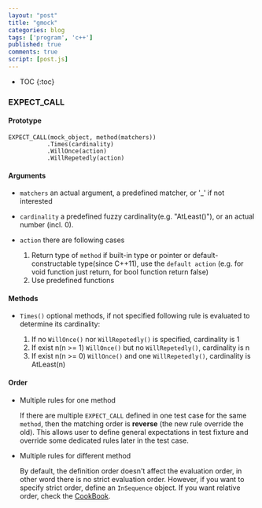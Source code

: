 ```yaml
---
layout: "post"
title: "gmock"
categories: blog
tags: ['program', 'c++']
published: true
comments: true 
script: [post.js]
---
```


* TOC
{:toc}

### EXPECT_CALL

#### Prototype

    EXPECT_CALL(mock_object, method(matchers))
               .Times(cardinality)
               .WillOnce(action)
               .WillRepetedly(action)


#### Arguments

* `matchers` an actual argument, a predefined matcher, or '_' if not interested
* `cardinality` a predefined fuzzy cardinality(e.g. "AtLeast()"), or an actual number (incl. 0).
* `action` there are following cases

    1. Return type of `method` if built-in type or pointer or default-constructable type(since C++11), use the `default action` (e.g. for void function just return, for bool function return false)
    2. Use predefined functions

#### Methods

* `Times()` optional methods, if not specified following rule is evaluated to determine its cardinality:

    1. If no `WillOnce()` nor `WillRepetedly()` is specified, cardinality is 1
    2. If exist n(n >= 1) `WillOnce()` but no `WillRepetedly()`, cardinality is n
    3. If exist n(n >= 0) `WillOnce()` and one `WillRepetedly()`, cardinality is AtLeast(n)

#### Order
 
* Multiple rules for one method

    If there are multiple `EXPECT_CALL` defined in one test case for the same `method`, then the matching order is **reverse** (the new rule override the old). This allows user to define general expectations in test fixture and override some dedicated rules later in the test case.

* Multiple rules for different method

    By default, the definition order doesn't affect the evaluation order, in other word there is no strict evaluation order. However, if you want to specify strict order, define an `InSequence` object. If you want relative order, check the [CookBook](https://github.com/google/googletest/blob/master/googlemock/docs/CookBook.md).




